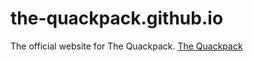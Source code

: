 # the-quackpack.github.io
The official website for The Quackpack.
[The Quackpack](https://the-quackpack.github.io)
